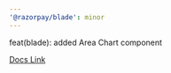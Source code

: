 ```yaml
---
'@razorpay/blade': minor
---
```


feat(blade): added Area Chart component

[Docs Link](https://blade.razorpay.com/?path=/docs/components-charts-areachart--docs)